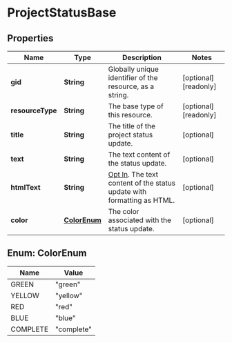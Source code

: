

# ProjectStatusBase


## Properties

| Name | Type | Description | Notes |
|------------ | ------------- | ------------- | -------------|
|**gid** | **String** | Globally unique identifier of the resource, as a string. |  [optional] [readonly] |
|**resourceType** | **String** | The base type of this resource. |  [optional] [readonly] |
|**title** | **String** | The title of the project status update. |  [optional] |
|**text** | **String** | The text content of the status update. |  [optional] |
|**htmlText** | **String** | [Opt In](https://raw.githubusercontent.com). The text content of the status update with formatting as HTML. |  [optional] |
|**color** | [**ColorEnum**](#ColorEnum) | The color associated with the status update. |  [optional] |



## Enum: ColorEnum

| Name | Value |
|---- | -----|
| GREEN | &quot;green&quot; |
| YELLOW | &quot;yellow&quot; |
| RED | &quot;red&quot; |
| BLUE | &quot;blue&quot; |
| COMPLETE | &quot;complete&quot; |




